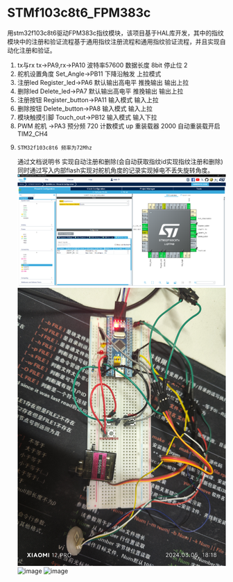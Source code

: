 # STMf103c8t6_FPM383c
用stm32f103c8t6驱动FPM383c指纹模块，该项目基于HAL库开发，其中的指纹模块中的注册和验证流程基于通用指纹注册流程和通用指纹验证流程，并且实现自动化注册和验证。
1. tx与rx   tx->PA9,rx->PA10 波特率57600 数据长度 8bit  停止位 2
2. 舵机设置角度 Set_Angle->PB11 下降沿触发 上拉模式
3. 注册led Register_led->PA6 默认输出高电平 推挽输出 输出上拉
4. 删除led Delete_led->PA7   默认输出高电平 推挽输出 输出上拉
5. 注册按钮 Register_button->PA11 输入模式  输入上拉
6. 删除按钮 Delete_button->PA8    输入模式  输入上拉
7. 模块触摸引脚 Touch_out->PB12   输入模式  输入下拉
8. PWM 舵机 ->PA3 预分频 720 计数模式 up  重装载器 2000  自动重装载开启 TIM2_CH4
9.     STM32f103c8t6 频率为72Mhz
   通过文档说明书 实现自动注册和删除(会自动获取指纹id实现指纹注册和删除)同时通过写入内部flash实现对舵机角度的记录实现掉电不丢失旋转角度。
![image](https://github.com/Mieir/STMf103c8t6_FPM383c/blob/Motifiy/imags/%E5%B1%8F%E5%B9%95%E6%88%AA%E5%9B%BE%202024-03-05%20175412.png)
![image](https://github.com/Mieir/STMf103c8t6_FPM383c/blob/Motifiy/imags/2c6ac95ff3e78762511a8fcb162c249.jpg)
![image](https://github.com/Mieir/STMf103c8t6_FPM383c/blob/Motifiy/imags/a64c2afbc1f4a178320130d30867fd0.jpg)
![image](https://github.com/Mieir/STMf103c8t6_FPM383c/blob/Motifiy/imags/ce9edcd6ab99f4f1ce0c4cce9309e59.jpg)
